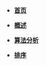 * [**首页**](README.md)

* [**概述**](summary/summary.md)

* [**算法分析**](analysis/analysis.md)

* [**排序**](sort/sort.md)

  


